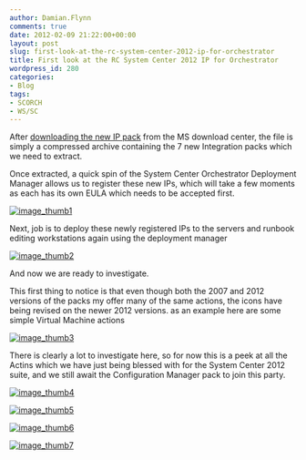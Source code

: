 ```yaml
---
author: Damian.Flynn
comments: true
date: 2012-02-09 21:22:00+00:00
layout: post
slug: first-look-at-the-rc-system-center-2012-ip-for-orchestrator
title: First look at the RC System Center 2012 IP for Orchestrator
wordpress_id: 280
categories:
- Blog
tags:
- SCORCH
- WS/SC
---
```


After [downloading the new IP pack](http://www.microsoft.com/download/en/details.aspx?displaylang=en&id=28725) from the MS download center, the file is simply a compressed archive containing the 7 new Integration packs which we need to extract.

Once extracted, a quick spin of the System Center Orchestrator Deployment Manager allows us to register these new IPs, which will take a few moments as each has its own EULA which needs to be accepted first.

[![image_thumb1](http://172.21.10.63:84/wp-content/uploads/2014/02/image_thumb1_thumb2.png)](http://172.21.10.63:84/wp-content/uploads/2014/02/image_thumb12.png)

Next, job is to deploy these newly registered IPs to the servers and runbook editing workstations again using the deployment manager

[![image_thumb2](http://172.21.10.63:84/wp-content/uploads/2014/02/image_thumb2_thumb3.png)](http://172.21.10.63:84/wp-content/uploads/2014/02/image_thumb23.png)

And now we are ready to investigate.

This first thing to notice is that even though both the 2007 and 2012 versions of the packs my offer many of the same actions, the icons have being revised on the newer 2012 versions. as an example here are some simple Virtual Machine actions

[![image_thumb3](http://172.21.10.63:84/wp-content/uploads/2014/02/image_thumb3_thumb4.png)](http://172.21.10.63:84/wp-content/uploads/2014/02/image_thumb34.png)

There is clearly a lot to investigate here, so for now this is a peek at all the Actins which we have just being blessed with for the System Center 2012 suite, and we still await the Configuration Manager pack to join this party.

[![image_thumb4](http://172.21.10.63:84/wp-content/uploads/2014/02/image_thumb4_thumb2.png)](http://172.21.10.63:84/wp-content/uploads/2014/02/image_thumb42.png)

[![image_thumb5](http://172.21.10.63:84/wp-content/uploads/2014/02/image_thumb5_thumb2.png)](http://172.21.10.63:84/wp-content/uploads/2014/02/image_thumb53.png)

[![image_thumb6](http://172.21.10.63:84/wp-content/uploads/2014/02/image_thumb6_thumb1.png)](http://172.21.10.63:84/wp-content/uploads/2014/02/image_thumb61.png)

[![image_thumb7](http://172.21.10.63:84/wp-content/uploads/2014/02/image_thumb7_thumb1.png)](http://172.21.10.63:84/wp-content/uploads/2014/02/image_thumb71.png)
